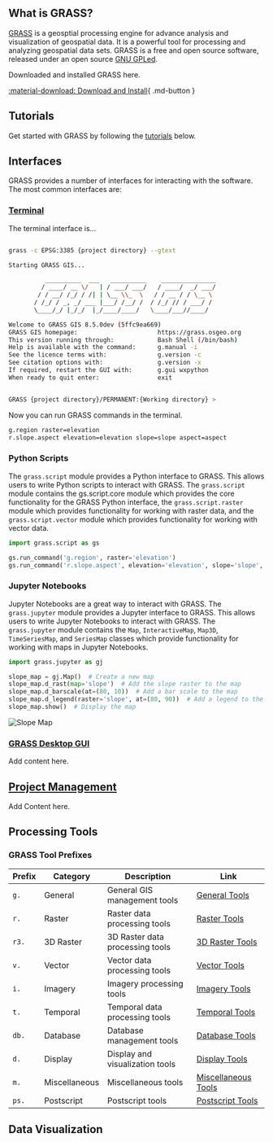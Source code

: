 ## What is GRASS?

[GRASS](https://grass.osgeo.org/) is a geosptial processing engine for
advance analysis and visualization of geospatial data. It is a powerful tool for
processing and analyzing geospatial data sets. GRASS is a free and open source
software, released under an open source [GNU GPLed](https://www.gnu.org/licenses/gpl.html).

Downloaded and installed GRASS here.

<!-- markdownlint-disable-next-line MD013 -->
[:material-download: Download and Install](https://grass.osgeo.org/download/){ .md-button }

## Tutorials

Get started with GRASS by following the
[tutorials](https://grass-tutorials.osgeo.org/) below.

## Interfaces

GRASS provides a number of interfaces for interacting with the software. The
most common interfaces are:

### [Terminal](grass.md)

The terminal interface is...

```bash

grass -c EPSG:3385 {project directory} --gtext

Starting GRASS GIS...

          __________  ___   __________    _______________
         / ____/ __ \/   | / ___/ ___/   / ____/  _/ ___/
        / / __/ /_/ / /| | \__ \\_  \   / / __ / / \__ \
       / /_/ / _, _/ ___ |___/ /__/ /  / /_/ // / ___/ /
       \____/_/ |_/_/  |_/____/____/   \____/___//____/

Welcome to GRASS GIS 8.5.0dev (5ffc9ea669)
GRASS GIS homepage:                      https://grass.osgeo.org
This version running through:            Bash Shell (/bin/bash)
Help is available with the command:      g.manual -i
See the licence terms with:              g.version -c
See citation options with:               g.version -x
If required, restart the GUI with:       g.gui wxpython
When ready to quit enter:                exit


GRASS {project directory}/PERMANENT:{Working directory} > 

```

Now you can run GRASS commands in the terminal.

```sh
g.region raster=elevation
r.slope.aspect elevation=elevation slope=slope aspect=aspect
```

### Python Scripts

The `grass.script` module provides a Python interface to GRASS. This allows
users to write Python scripts to interact with GRASS. The `grass.script` module
contains the gs.script.core module which provides the core functionality for the
GRASS Python interface, the `grass.script.raster` module which provides
functionality for working with raster data, and the `grass.script.vector` module
which provides functionality for working with vector data.

```python
import grass.script as gs

gs.run_command('g.region', raster='elevation')
gs.run_command('r.slope.aspect', elevation='elevation', slope='slope', aspect='aspect')
```

### Jupyter Notebooks

Jupyter Notebooks are a great way to interact with GRASS. The `grass.jupyter`
module provides a Jupyter interface to GRASS. This allows users to write Jupyter
Notebooks to interact with GRASS. The `grass.jupyter` module contains the `Map`,
`InteractiveMap`, `Map3D`, `TimeSeriesMap`, and `SeriesMap` classes which
provide functionality for working with maps in Jupyter Notebooks.

```python
import grass.jupyter as gj

slope_map = gj.Map()  # Create a new map
slope_map.d_rast(map='slope')  # Add the slope raster to the map
slope_map.d_barscale(at=(80, 10))  # Add a bar scale to the map
slope_map.d_legend(raster='slope', at=(80, 90))  # Add a legend to the map
slope_map.show()  # Display the map
```

![Slope Map](r_slope_aspect_slope.png)

### [GRASS Desktop GUI](wxguiintro.md)

Add content here.

## [Project Management](grass_database.md)

Add Content here.

## Processing Tools

### GRASS Tool Prefixes

| Prefix | Category                         | Description                        | Link                                      |
|--------|----------------------------------|------------------------------------|-------------------------------------------|
| `g.`   | General                          | General GIS management tools       | [General Tools](general.md)               |
| `r.`   | Raster                           | Raster data processing tools       | [Raster Tools](raster.md)                 |
| `r3.`  | 3D Raster                        | 3D Raster data processing tools    | [3D Raster Tools](raster3d.md)            |
| `v.`   | Vector                           | Vector data processing tools       | [Vector Tools](vector.md)                 |
| `i.`   | Imagery                          | Imagery processing tools           | [Imagery Tools](imagery.md)               |
| `t.`   | Temporal                         | Temporal data processing tools     | [Temporal Tools](temporal.md)             |
| `db.`  | Database                         | Database management tools          | [Database Tools](database.md)             |
| `d.`   | Display                          | Display and visualization tools    | [Display Tools](display.md)               |
| `m.`   | Miscellaneous                    | Miscellaneous tools                | [Miscellaneous Tools](miscellaneous.md)   |
| `ps.`  | Postscript                       | Postscript tools                   | [Postscript Tools](postscript.md)         |

## Data Visualization
